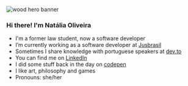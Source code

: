 ![wood hero banner](https://user-images.githubusercontent.com/24434214/168197792-d9ffbbe3-b3e6-471f-a1f2-659bdfe62e8e.jpg)
### Hi there! I'm Natália Oliveira

- I'm a former law student, now a software developer
- I’m currently working as a software developer at [Jusbrasil](https://www.linkedin.com/company/jusbrasil/)
- Sometimes I share knowledge with portuguese speakers at [dev.to](https://dev.to/nfo94)
- You can find me on [LinkedIn](https://www.linkedin.com/in/nataliaferreiraoliveira/)
- I did some stuff back in the day on [codepen](https://codepen.io/nfo94)
- I like art, philosophy and games
- Pronouns: she/her
